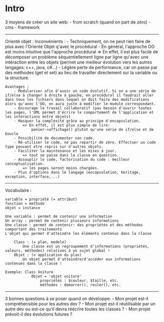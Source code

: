 # Intro
3 moyens de créer un site web:
	- from scratch (quand on part de zéro)
	- cms
	- framework

-------------------------------------------------
Orienté objet : 
	Inconvénients :
		- Techniquement, on ne peut rien faire de plus avec l'Orienté Objet q'avec le procédural
		- En général, l'approche OO est moins intuitive que l'approche procédural
		=> En effet, il est plus facile de décomposer un problème séquentiellement ligne par ligne qu'avec une intéraction entre les objets (permet une meilleur évolution vers les autres langages: c++, java, c#...)
		- Légère perte de performance, car on passe par des méthodes (get et set) au lieu de travailler directement sur la variable ou la structure.

	Avantages :
		- Modulariser afin d'avoir un code évolutif. Si on a une série de if/else à changer à droite à gauche, en procédural il faudrait aller dans tous les fichiers dans lequel on doit faire des modifications alors qu'avec l'OO, on aura juste à modifier le module correspondant.
		- Encourage le travail collaboratif (pas besoin d'ouvrir toutes les pages, l'UML permet d'écrire le comportement de l'application et les intéractions entre objets)
		- Masquer la complexité grâce au principe d'encapsulation.
			=> En effet, il est plus simple de lire:
				panier->affichage() plutot qu'une série de if/else et de boucle
		- Possibilité de documenter son code.
		- Ré-utiliser le code, ne pas repartir de zéro. Effectuer un code type pouvant etre repris sur d'autres objets.
		- Faciliter la maintenance et les mises à jour.
			=> tout se passe dans la classe en question.
		- Assouplir le code, factorisation du code : meilleur conceptualisation.
			=> les pages seront moins chargées.
		- Plus d'options dans le langage (encapsulation, heritage, exception, interface,...)

-------------------------------------------------------------
Vocabulaire :

	variable = propriété (= attribut)
	fonction = methode
	objet = instance

	Une variable : permet de contenir une information
	Un array : permet de contenir plusieurs informations
	Une classe : permet de contenir: des propriétés et des méthodes comportant des traitements
	L'objet qui permet d'atteindre les éléments contenus dans la classe

		Class : (= plan, modele)
			Une classe est un regroupement d'informations (propriétés, valeurs, méthodes) relatives à un sujet global !
		Objet : (= application du plan)
			Un objet permet d'atteindre/d'accéder aux informations contenues dans la classe !

	Exemple: Class Voiture
				Objet = 'objet voiture'
					propriétés : $couleur, $taille, etc.
					méthodes : demarrer(), rouler(), etc.

-----------------------------------------------------------
3 bonnes questions à se poser quand on développe: 
	- Mon projet est-il compréhensible pour les autres dev ?
	- Mon projet est-il réutilisable par un autre dev ou est-ce qu'il devra réécrire toutes les classes ?
	- Mon projet prévoit-il des évolutions futures ?

